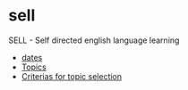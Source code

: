 # sell
SELL - Self directed english language learning

* [dates](dates.md)
* [Topics](topics.md)
* [Criterias for topic selection](criteria.md)
